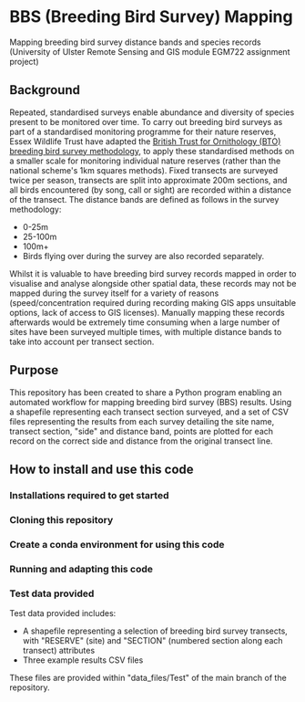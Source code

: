 # BBS (Breeding Bird Survey) Mapping
Mapping breeding bird survey distance bands and species records (University of Ulster Remote Sensing and GIS module EGM722 assignment project)

## Background
Repeated, standardised surveys enable abundance and diversity of species present to be monitored over time. To carry out breeding bird surveys as part of a standardised monitoring programme for their nature reserves, Essex Wildlife Trust have adapted the [British Trust for Ornithology (BTO) breeding bird survey methodology](https://www.bto.org/our-science/projects/breeding-bird-survey/research-conservation/methodology-and-survey-design), to apply these standardised methods on a smaller scale for monitoring individual nature reserves (rather than the national scheme's 1km squares methods). Fixed transects are surveyed twice per season, transects are split into approximate 200m sections, and all birds encountered (by song, call or sight) are recorded within a distance of the transect. The distance bands are defined as follows in the survey methodology: 
- 0-25m
- 25-100m
- 100m+
- Birds flying over during the survey are also recorded separately. 

Whilst it is valuable to have breeding bird survey records mapped in order to visualise and analyse alongside other spatial data, these records may not be mapped during the survey itself for a variety of reasons (speed/concentration required during recording making GIS apps unsuitable options, lack of access to GIS licenses). 
Manually mapping these records afterwards would be extremely time consuming when a large number of sites have been surveyed multiple times, with multiple distance bands to take into account per transect section. 

## Purpose
This repository has been created to share a Python program enabling an automated workflow for mapping breeding bird survey (BBS) results. Using a shapefile representing each transect section surveyed, and a set of CSV files representing the results from each survey detailing the site name, transect section, "side" and distance band, points are plotted for each record on the correct side and distance from the original transect line. 

## How to install and use this code
### Installations required to get started

### Cloning this repository

### Create a conda environment for using this code

### Running and adapting this code

### Test data provided
Test data provided includes: 
- A shapefile representing a selection of breeding bird survey transects, with "RESERVE" (site) and "SECTION" (numbered section along each transect) attributes
- Three example results CSV files

These files are provided within "data_files/Test" of the main branch of the repository. 
